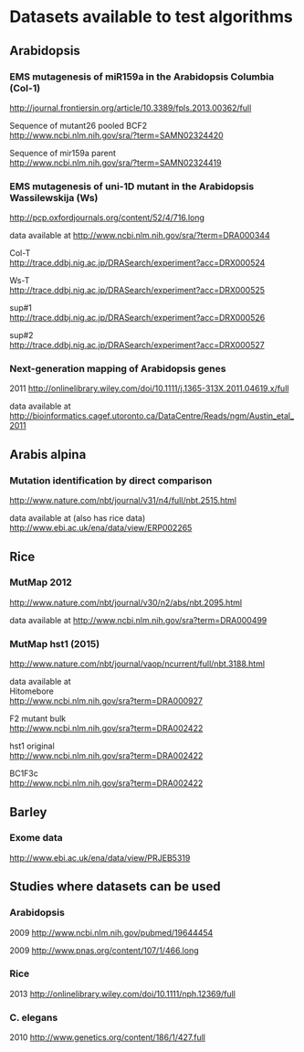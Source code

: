 # Datasets available to test algorithms


## Arabidopsis

### EMS mutagenesis of miR159a in the Arabidopsis Columbia (Col-1)
http://journal.frontiersin.org/article/10.3389/fpls.2013.00362/full

Sequence of mutant26 pooled BCF2    
http://www.ncbi.nlm.nih.gov/sra/?term=SAMN02324420

Sequence of mir159a parent    
http://www.ncbi.nlm.nih.gov/sra/?term=SAMN02324419


### EMS mutagenesis of uni-1D mutant in the Arabidopsis Wassilewskija (Ws)
http://pcp.oxfordjournals.org/content/52/4/716.long

data available at
http://www.ncbi.nlm.nih.gov/sra/?term=DRA000344

Col-T   
http://trace.ddbj.nig.ac.jp/DRASearch/experiment?acc=DRX000524

Ws-T    
http://trace.ddbj.nig.ac.jp/DRASearch/experiment?acc=DRX000525

sup#1   
http://trace.ddbj.nig.ac.jp/DRASearch/experiment?acc=DRX000526

sup#2   
http://trace.ddbj.nig.ac.jp/DRASearch/experiment?acc=DRX000527

### Next-generation mapping of Arabidopsis genes
2011     http://onlinelibrary.wiley.com/doi/10.1111/j.1365-313X.2011.04619.x/full

data available at
http://bioinformatics.cagef.utoronto.ca/DataCentre/Reads/ngm/Austin_etal_2011


## Arabis alpina

### Mutation identification by direct comparison
http://www.nature.com/nbt/journal/v31/n4/full/nbt.2515.html

data available at (also has rice data)    
http://www.ebi.ac.uk/ena/data/view/ERP002265


## Rice

### MutMap 2012
http://www.nature.com/nbt/journal/v30/n2/abs/nbt.2095.html

data available at
http://www.ncbi.nlm.nih.gov/sra?term=DRA000499


### MutMap hst1 (2015)
http://www.nature.com/nbt/journal/vaop/ncurrent/full/nbt.3188.html

data available at   
Hitomebore    
http://www.ncbi.nlm.nih.gov/sra?term=DRA000927

F2 mutant bulk    
http://www.ncbi.nlm.nih.gov/sra?term=DRA002422

hst1 original   
http://www.ncbi.nlm.nih.gov/sra?term=DRA002422

BC1F3c    
http://www.ncbi.nlm.nih.gov/sra?term=DRA002422

## Barley

### Exome data
http://www.ebi.ac.uk/ena/data/view/PRJEB5319


## Studies where datasets can be used

### Arabidopsis
2009     http://www.ncbi.nlm.nih.gov/pubmed/19644454

2009     http://www.pnas.org/content/107/1/466.long


### Rice
2013     http://onlinelibrary.wiley.com/doi/10.1111/nph.12369/full


### C. elegans
2010     http://www.genetics.org/content/186/1/427.full
